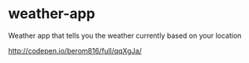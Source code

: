 # weather-app
Weather app that tells you the weather currently based on your location

http://codepen.io/berom816/full/qqXgJa/
